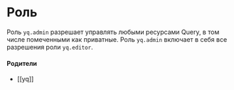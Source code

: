 # Роль

Роль `yq.admin` разрешает управлять любыми ресурсами Query, в том числе помеченными как приватные. Роль `yq.admin` включает в себя все разрешения роли `yq.editor`.


#### Родители

- [[yq]]
